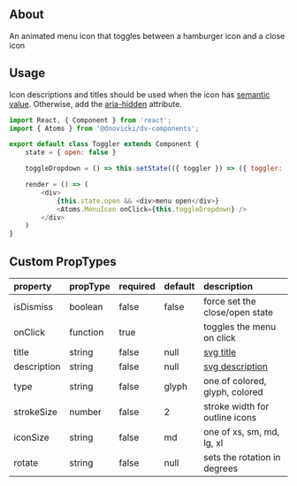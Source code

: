 ## About
An animated menu icon that toggles between a hamburger icon and a close icon

## Usage
Icon descriptions and titles should be used when the icon has [semantic value](https://en.wikipedia.org/wiki/Semantic_HTML).
Otherwise, add the [aria-hidden](https://www.w3.org/WAI/standards-guidelines/aria/) attribute.

```javascript
import React, { Component } from 'react';
import { Atoms } from '@dnovicki/dv-components';

export default class Toggler extends Component {
	state = { open: false }

	toggleDropdown = () => this.setState(({ toggler }) => ({ toggler: !toggler }));

	render = () => (
		<div>
			{this.state.open && <div>menu open</div>}
			<Atoms.MenuIcon onClick={this.toggleDropdown} />
		</div>
	)
}
```

## Custom PropTypes
| property    | propType | required | default | description                                                                      |
|:------------|:---------|:---------|:--------|:---------------------------------------------------------------------------------|
| isDismiss   | boolean  | false    | false   | force set the close/open state                                                   |
| onClick     | function | true     |         | toggles the menu on click                                                        |
| title       | string   | false    | null    | [svg title](https://developer.mozilla.org/en-US/docs/Web/SVG/Element/title)      |
| description | string   | false    | null    | [svg description](https://developer.mozilla.org/en-US/docs/Web/SVG/Element/desc) |
| type        | string   | false    | glyph   | one of colored, glyph, colored                                                   |
| strokeSize  | number   | false    | 2       | stroke width for outline icons                                                   |
| iconSize    | string   | false    | md      | one of xs, sm, md, lg, xl                                                        |
| rotate      | string   | false    | null    | sets the rotation in degrees                                                     |
